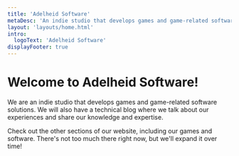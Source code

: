 ```yaml
---
title: 'Adelheid Software'
metaDesc: 'An indie studio that develops games and game-related software solutions.'
layout: 'layouts/home.html'
intro:
  logoText: 'Adelheid Software'
displayFooter: true
---
```


# Welcome to Adelheid Software!

We are an indie studio that develops games and game-related software solutions. We will also have a technical blog where we talk about our experiences and share our knowledge and expertise.

Check out the other sections of our website, including our games and software. There's not too much there right now, but we'll expand it over time!